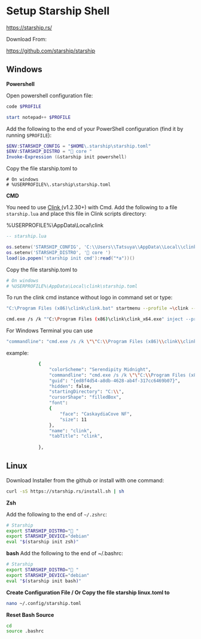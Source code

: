 # Setup Starship Shell

https://starship.rs/

Download From:

https://github.com/starship/starship

## Windows

**Powershell**

Open powershell configuration file:

```powershell
code $PROFILE

start notepad++ $PROFILE
```

Add the following to the end of your PowerShell configuration (find it by running `$PROFILE`):

```powershell
$ENV:STARSHIP_CONFIG = "$HOME\.starship\starship.toml"
$ENV:STARSHIP_DISTRO = "󰖳 core "
Invoke-Expression (&starship init powershell)
```

Copy the file starship.toml to

```
# On windows
# %USERPROFILE%\.starship\starship.toml
```

**CMD**

You need to use [Clink](https://chrisant996.github.io/clink/clink.html)[ ](https://chrisant996.github.io/clink/clink.html) (v1.2.30+) with Cmd. Add the following to a file `starship.lua` and place this file in Clink scripts directory:

%USERPROFILE%\AppData\Local\clink

```lua
-- starship.lua

os.setenv('STARSHIP_CONFIG', 'C:\\Users\\Tatsuya\\AppData\\Local\\clink\\starship.toml')
os.setenv('STARSHIP_DISTRO', ' core ')
load(io.popen('starship init cmd'):read("*a"))()
```

Copy the file starship.toml to

```bash
# On windows
# %USERPROFILE%\AppData\Local\clink\starship.toml
```

To run the clink cmd instance without logo in command set or type:

```bash
"C:\Program Files (x86)\clink\clink.bat" startmenu --profile ~\clink --quiet
```

```bash
cmd.exe /s /k ""C:\Program Files (x86)\clink\clink_x64.exe" inject --profile ~\clink --quiet"
```

For Windows Terminal you can use

```bash
"commandline": "cmd.exe /s /k \"\"C:\\Program Files (x86)\\clink\\clink_x64.exe\" inject --profile ~\\clink --quiet\"",
```

example:

```bash
			{
				"colorScheme": "Serendipity Midnight",
				"commandline": "cmd.exe /s /k \"\"C:\\Program Files (x86)\\clink\\clink_x64.exe\" inject --profile ~\\clink --quiet\"",
				"guid": "{ed8f4d54-a8db-4628-ab4f-317cc6469b07}",
				"hidden": false,
				"startingDirectory": "C:\\",
				"cursorShape": "filledBox",
				"font": 
                {
                    "face": "CaskaydiaCove NF",
                    "size": 11
                },
				"name": "clink",
				"tabTitle": "clink",
				
			},
```

## Linux

Download Installer from the github or install with one command:

```bash
curl -sS https://starship.rs/install.sh | sh
```

 **Zsh**

Add the following to the end of `~/.zshrc`:

```bash
# Starship
export STARSHIP_DISTRO=" "
export STARSHIP_DEVICE="debian"
eval "$(starship init zsh)"
```

**bash**
Add the following to the end of ~/.bashrc:

```bash
# Starship
export STARSHIP_DISTRO=" "
export STARSHIP_DEVICE="debian"
eval "$(starship init bash)"
```



**Create Configuration File / Or Copy the file starship linux.toml to**

```bash
nano ~/.config/starship.toml
```

**Reset Bash Source**

```bash
cd
source .bashrc
```



